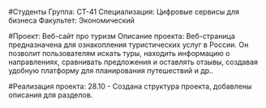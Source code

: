 #Студенты
Группа: СТ-41
Специализация: Цифровые сервисы для бизнеса
Факультет: Экономический

#Проект: Веб-сайт про туризм
Описание проекта: Веб-страница предназначена для ознакопления туристических услуг в России. Он позволит пользователям искать туры, находить информацию о направлениях, сравнивать предложения и оставлять отзывы, создавая удобную платформу для планирования путешествий и др..

#Реализация проекта: 
28.10 - Создана структура проекта, добавлены описания для разделов. 